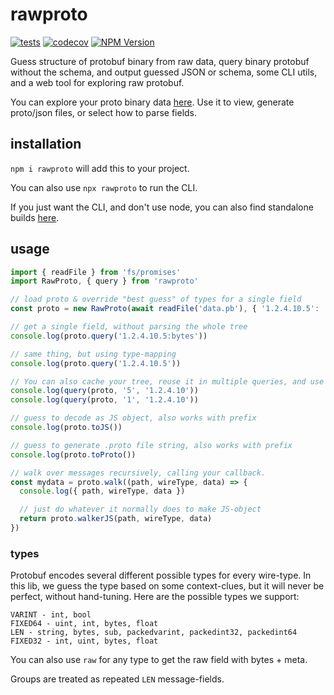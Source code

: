 # rawproto

[![tests](https://github.com/konsumer/rawproto/actions/workflows/test.yml/badge.svg)](https://github.com/konsumer/rawproto/actions/workflows/test.yml) [![codecov](https://codecov.io/gh/konsumer/rawproto/graph/badge.svg?token=PBL1G8S4WY)](https://codecov.io/gh/konsumer/rawproto) [![NPM Version](https://img.shields.io/npm/v/rawproto)](https://www.npmjs.com/package/rawproto)

Guess structure of protobuf binary from raw data, query binary protobuf without the schema, and output guessed JSON or schema, some CLI utils, and a web tool for exploring raw protobuf.

You can explore your proto binary data [here](https://konsumer.js.org/rawproto/). Use it to view, generate proto/json files, or select how to parse fields.


## installation

`npm i rawproto` will add this to your project.

You can also use `npx rawproto` to run the CLI.

If you just want the CLI, and don't use node, you can also find standalone builds [here](https://github.com/konsumer/rawproto/releases).

## usage

```js
import { readFile } from 'fs/promises'
import RawProto, { query } from 'rawproto'

// load proto & override "best guess" of types for a single field
const proto = new RawProto(await readFile('data.pb'), { '1.2.4.10.5': 'string' })

// get a single field, without parsing the whole tree
console.log(proto.query('1.2.4.10.5:bytes'))

// same thing, but using type-mapping
console.log(proto.query('1.2.4.10.5'))

// You can also cache your tree, reuse it in multiple queries, and use a prefix
console.log(query(proto, '5', '1.2.4.10'))
console.log(query(proto, '1', '1.2.4.10'))

// guess to decode as JS object, also works with prefix
console.log(proto.toJS())

// guess to generate .proto file string, also works with prefix
console.log(proto.toProto())

// walk over messages recursively, calling your callback.
const mydata = proto.walk((path, wireType, data) => {
  console.log({ path, wireType, data })

  // just do whatever it normally does to make JS-object
  return proto.walkerJS(path, wireType, data)
})
```

### types

Protobuf encodes several different possible types for every wire-type. In this lib, we guess the type based on some context-clues, but it will never be perfect, without hand-tuning. Here are the possible types we support:

```
VARINT - int, bool
FIXED64 - uint, int, bytes, float
LEN - string, bytes, sub, packedvarint, packedint32, packedint64
FIXED32 - int, uint, bytes, float
```

You can also use `raw` for any type to get the raw field with bytes + meta.

Groups are treated as repeated `LEN` message-fields.
